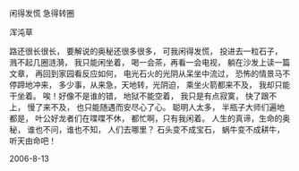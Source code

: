 闲得发慌 急得转圈

浑沌草


路还很长很长，
要解说的奥秘还很多很多，
可我闲得发慌，
投进去一粒石子，
溅不起几圈涟漪，
我只能闲坐着，
喝一会茶，再看一会电视，
躺在沙发上读一篇文章，
再回到家园看反应如何，
电光石火的光阴从呆坐中流过，
恐怖的情景马不停蹄地冲来，
多少事，从来急，天地转，光阴迫，
乘坐火箭都来不及，
我却只能干坐着。
唉！好像不是谁的错，
地狱不能空着，
我只是有点寂寞，
快了跟不上，
慢了来不及，
也只能随遇而安尽心了心。
聪明人太多，
半瓶子大师们遍地都是，
叶公好龙者们在喋喋不休，
都忙啊，只有我闲着。
人生的真谛，生命的奥秘，
谁也不问，谁也不知，
人们去哪里？
石头变不成宝石，
蜗牛变不成耕牛，
听天由命吧！

2006-8-13



